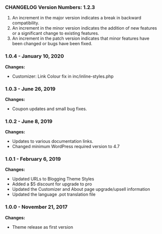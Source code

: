###  CHANGELOG Version Numbers: 1.2.3

1. An increment in the major version indicates a break in backward compatibility.
2. An increment in the minor version indicates the addition of new features or a significant change to existing features.
3. An increment in the patch version indicates that minor features have been changed or bugs have been fixed.


### 1.0.4 - January 10, 2020

**Changes:** 

- Customizer: Link Colour fix in inc/inline-styles.php


### 1.0.3 - June 26, 2019

**Changes:** 

- Coupon updates and small bug fixes.


### 1.0.2 - June 8, 2019

**Changes:** 

- Updates to various documentation links.
- Changed minimum WordPress required version to 4.7


### 1.0.1 - February 6, 2019

**Changes:** 

- Updated URLs to Blogging Theme Styles
- Added a $5 discount for upgrade to pro
- Updated the Customizer and About page upgrade/upsell information
- Updated the language .pot translation file


### 1.0.0 - November 21, 2017

**Changes:** 

- Theme release as first version

